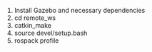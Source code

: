 1. Install Gazebo and necessary dependencies
2. cd remote_ws
3. catkin_make
4. source devel/setup.bash
5. rospack profile
